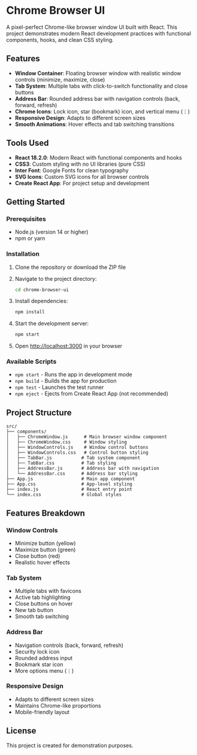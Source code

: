 # Chrome Browser UI

A pixel-perfect Chrome-like browser window UI built with React. This project demonstrates modern React development practices with functional components, hooks, and clean CSS styling.

## Features

- **Window Container**: Floating browser window with realistic window controls (minimize, maximize, close)
- **Tab System**: Multiple tabs with click-to-switch functionality and close buttons
- **Address Bar**: Rounded address bar with navigation controls (back, forward, refresh)
- **Chrome Icons**: Lock icon, star (bookmark) icon, and vertical menu (⋮)
- **Responsive Design**: Adapts to different screen sizes
- **Smooth Animations**: Hover effects and tab switching transitions

## Tools Used

- **React 18.2.0**: Modern React with functional components and hooks
- **CSS3**: Custom styling with no UI libraries (pure CSS)
- **Inter Font**: Google Fonts for clean typography
- **SVG Icons**: Custom SVG icons for all browser controls
- **Create React App**: For project setup and development

## Getting Started

### Prerequisites

- Node.js (version 14 or higher)
- npm or yarn

### Installation

1. Clone the repository or download the ZIP file
2. Navigate to the project directory:
   ```bash
   cd chrome-browser-ui
   ```

3. Install dependencies:
   ```bash
   npm install
   ```

4. Start the development server:
   ```bash
   npm start
   ```

5. Open [http://localhost:3000](http://localhost:3000) in your browser

### Available Scripts

- `npm start` - Runs the app in development mode
- `npm build` - Builds the app for production
- `npm test` - Launches the test runner
- `npm eject` - Ejects from Create React App (not recommended)

## Project Structure

```
src/
├── components/
│   ├── ChromeWindow.js      # Main browser window component
│   ├── ChromeWindow.css     # Window styling
│   ├── WindowControls.js    # Window control buttons
│   ├── WindowControls.css   # Control button styling
│   ├── TabBar.js           # Tab system component
│   ├── TabBar.css          # Tab styling
│   ├── AddressBar.js       # Address bar with navigation
│   └── AddressBar.css      # Address bar styling
├── App.js                  # Main app component
├── App.css                 # App-level styling
├── index.js                # React entry point
└── index.css               # Global styles
```

## Features Breakdown

### Window Controls
- Minimize button (yellow)
- Maximize button (green)
- Close button (red)
- Realistic hover effects

### Tab System
- Multiple tabs with favicons
- Active tab highlighting
- Close buttons on hover
- New tab button
- Smooth tab switching

### Address Bar
- Navigation controls (back, forward, refresh)
- Security lock icon
- Rounded address input
- Bookmark star icon
- More options menu (⋮)

### Responsive Design
- Adapts to different screen sizes
- Maintains Chrome-like proportions
- Mobile-friendly layout


## License

This project is created for demonstration purposes.

